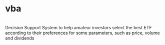# vba
<br> Decision Support System to help amateur investors select the best ETF according to their preferences for some parameters, such as price, volume and dividends
